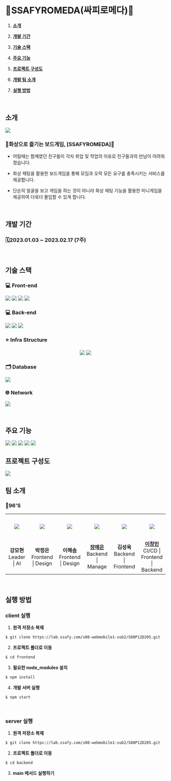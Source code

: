 # 🚀SSAFYROMEDA(싸피로메다)🚀

1. [**소개**](#소개)
2. [**개발 기간**](#개발-기간)
3. [**기술 스택**](#기술-스택)
4. [**주요 기능**](#주요-기능)
5. [**프로젝트 구성도**](#프로젝트-구성도)
6. [**개발 팀 소개**](#-팀-소개)
7. [**실행 방법**](#실행-방법) 
   
   <br />

## 소개

<a href="http://i8d205.p.ssafy.io"><img src="image/main.png"/></a>

### 🚀화상으로 즐기는 보드게임, [SSAFYROMEDA]🚀

- 어릴때는 함께였던 친구들이 각자 취업 및 학업의 이유로 친구들과의 만남이 어려워졌습니다.
- 화상 채팅을 활용한 보드게임을 통해 모임과 오락 모든 요구를 충족시키는 서비스를 제공합니다.
- 단순히 얼굴을 보고 게임을 하는 것이 아니라 화상 채팅 기능을 활용한 미니게임을 제공하여 더욱더 몰입할 수 있게 합니다.
  
  <br />

## 개발 기간

### 🗓️2023.01.03 ~ 2023.02.17 (7주)

<br />

## 기술 스택

### 💻 Front-end

<p align="left">
<img src="https://img.shields.io/badge/javascript-2D333B?style=for-the-badge&logo=javascript&logoColor=007396">
<img src="https://img.shields.io/badge/react-2D333B?style=for-the-badge&logo=react&logoColor=61DAFB">
<img src="https://img.shields.io/badge/REDUX-2D333B?style=for-the-badge&logo=redux&logoColor=3578E5">
<img src="https://img.shields.io/badge/REDUX SAGA-2D333B?style=for-the-badge&logo=redux saga&logoColor=3578E5">
</p>

### 💻 Back-end

<p align="left">
<img src="https://img.shields.io/badge/java-2D333B?style=for-the-badge&logo=Java&logoColor=007396">
<img src="https://img.shields.io/badge/Spring Boot-2D333B?style=for-the-badge&logo=Spring Boot&logoColor=6DB33F">
<img src="https://img.shields.io/badge/Hibernate-2D333B?style=for-the-badge&logo=Hibernate&logoColor=59666C">
</p>

### ⭐ Infra Structure

<p align="center">
<img src="https://img.shields.io/badge/Amazon AWS-2D333B?style=for-the-badge&logo=Amazon AWS&logoColor=white">
<img src="https://img.shields.io/badge/Docker-2D333B?style=for-the-badge&logo=Docker&logoColor=blue">
</p>

### 🗂 Database

<p align="left">
<img src="https://img.shields.io/badge/MySQL-2D333B?style=for-the-badge&logo=MySQL&logoColor=4479A1">
</p>

### 🌐 Network

<p align="left">
<img src="https://img.shields.io/badge/NGINX-2D333B?style=for-the-badge&logo=NGINX&logoColor=009639">
</p>
<br />

## 주요 기능
<img src="image/readme_4_1.png">
<img src="image/readme_4_2.png">
<img src="image/readme_4_3.png">
<img src="image/readme_4_4.png">
<img src="image/readme_4_5.png">
<br />

## 프로젝트 구성도

<img src="image/architecture.png">
<br />

## 팀 소개

### 🎲96'S

<table>
  <tr height="80px">
    <td align="center" width="150px">
      <img src="image/mh.png"/>
    </td>
    <td align="center" width="150px">
      <img src="image/je.png"/>
    </td>
    <td align="center" width="150px">
      <img src="image/hs.png"/>
    </td>
    <td align="center" width="150px">
      <a href="https://github.com/dpdms2148"><img src="image/ye.png"/></a>
    </td>
    <td align="center" width="150px">
      <a href="https://github.com/"><img src="image/su.png"/></a>
    </td>
    <td align="center" width="150px">
      <a href="https://github.com/cmlee0913"><img src="image/hs.png"/></a>
    </td>
  </tr>
  <tr>
    <td align="center" width="150px">
      <strong>강모현</strong></a><br>Leader | AI
    </td>
    <td align="center" width="150px">
      <strong>박정은</strong></a><br>Frontend | Design
    </td>
    <td align="center" width="150px">
      <strong>이해솜</strong></a><br>Frontend | Design
    </td>
    <td align="center" width="150px">
      <a href="https://github.com/dpdms2148"><strong>장예은</strong></a><br>Backend | Manage
    </td>
    <td align="center" width="150px">
      <strong>김성욱</strong></a><br>Backend | Frontend
    </td>
    <td align="center" width="150px">
      <a href="https://github.com/cmlee0913"><strong>이창민</strong></a><br>CI/CD | Frontend | Backend
    </td>
  </tr>
</table>
<br />

## 실행 방법

### client 실행

1. **원격 저장소 복제**

```bash
$ git clone https://lab.ssafy.com/s08-webmobile1-sub2/S08P12D205.git
```

2. **프로젝트 폴더로 이동**

```bash
$ cd frontend
```

3. **필요한 node_modules 설치**

```bash
$ npm install
```

4. **개발 서버 실행**

```bash
$ npm start
```

<br />

### server 실행

1. **원격 저장소 복제**

```bash
$ git clone https://lab.ssafy.com/s08-webmobile1-sub2/S08P12D205.git
```

2. **프로젝트 폴더로 이동**

```bash
$ cd backend
```

3. **main 메서드 실행하기**
